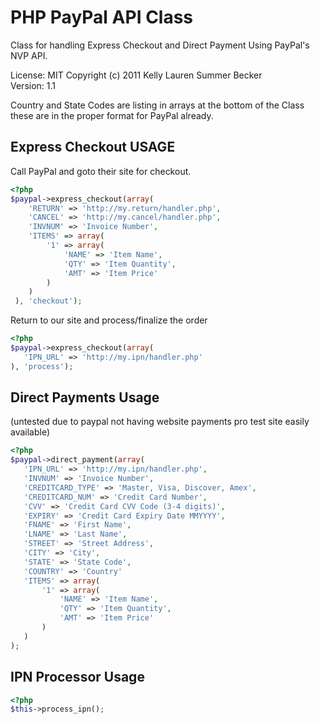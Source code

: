 PHP PayPal API Class
====================
Class for handling Express Checkout and Direct Payment Using PayPal's NVP API.

License: MIT Copyright (c) 2011 Kelly Lauren Summer Becker<br />
Version: 1.1

Country and State Codes are listing in arrays at the bottom of the Class these are in the proper format for PayPal already.

## Express Checkout USAGE
Call PayPal and goto their site for checkout.

```php
<?php
$paypal->express_checkout(array(
	'RETURN' => 'http://my.return/handler.php',
 	'CANCEL' => 'http://my.cancel/handler.php',
 	'INVNUM' => 'Invoice Number',
 	'ITEMS' => array(
 		'1' => array(
 			'NAME' => 'Item Name',
 			'QTY' => 'Item Quantity',
 			'AMT' => 'Item Price'
 		)
 	)
 ), 'checkout');
 ```

 Return to our site and process/finalize the order
 
 ```php
 <?php
 $paypal->express_checkout(array(
 	'IPN_URL' => 'http://my.ipn/handler.php'
 ), 'process');
 ```

## Direct Payments Usage
 (untested due to paypal not having website payments pro test site easily available)

 ```php
 <?php
 $paypal->direct_payment(array(
 	'IPN_URL' => 'http://my.ipn/handler.php',
 	'INVNUM' => 'Invoice Number',
	'CREDITCARD_TYPE' => 'Master, Visa, Discover, Amex',
 	'CREDITCARD_NUM' => 'Credit Card Number',
 	'CVV' => 'Credit Card CVV Code (3-4 digits)',
 	'EXPIRY' => 'Credit Card Expiry Date MMYYYY',
 	'FNAME' => 'First Name',
 	'LNAME' => 'Last Name',
 	'STREET' => 'Street Address',
 	'CITY' => 'City',
 	'STATE' => 'State Code',
 	'COUNTRY' => 'Country'
 	'ITEMS' => array(
 		'1' => array(
 			'NAME' => 'Item Name',
 			'QTY' => 'Item Quantity',
 			'AMT' => 'Item Price'
 		)
 	)
);
```

## IPN Processor Usage

```php
<?php
$this->process_ipn();
```